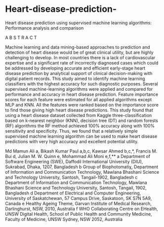 # Heart-disease-prediction-
Heart disease prediction using supervised machine learning algorithms: Performance analysis and comparison

A B S T R A C T

Machine learning and data mining-based approaches to prediction and detection of heart disease would be of
great clinical utility, but are highly challenging to develop. In most countries there is a lack of cardiovascular
expertise and a significant rate of incorrectly diagnosed cases which could be addressed by developing accurate
and efficient early-stage heart disease prediction by analytical support of clinical decision-making with digital
patient records. This study aimed to identify machine learning classifiers with the highest accuracy for such
diagnostic purposes. Several supervised machine-learning algorithms were applied and compared for performance
and accuracy in heart disease prediction. Feature importance scores for each feature were estimated for all
applied algorithms except MLP and KNN. All the features were ranked based on the importance score to find
those giving high heart disease predictions. This study found that using a heart disease dataset collected from
Kaggle three-classification based on k-nearest neighbor (KNN), decision tree (DT) and random forests (RF) algorithms
the RF method achieved 100% accuracy along with 100% sensitivity and specificity. Thus, we found
that a relatively simple supervised machine learning algorithm can be used to make heart disease predictions
with very high accuracy and excellent potential utility.

Md Mamun Ali a, Bikash Kumar Paul a,b,c, Kawsar Ahmed b,c,*, Francis M. Bui d, Julian M.
W. Quinn e, Mohammad Ali Moni e,f,**
a Department of Software Engineering (SWE), Daffodil International University (DIU), Sukrabad, Dhaka, 1207, Bangladesh
b Group of Biophotomatiχ, Department of Information and Communication Technology, Mawlana Bhashani Science and Technology University, Santosh, Tangail-1902,
Bangladesh
c Department of Information and Communication Technology, Mawlana Bhashani Science and Technology University, Santosh, Tangail, 1902, Bangladesh
d Department of Electrical and Computer Engineering, University of Saskatchewan, 57 Campus Drive, Saskatoon, SK S7N 5A9, Canada
e Healthy Ageing Theme, Garvan Institute of Medical Research, Darlinghurst, NSW, 2010, Australia
f WHO Collaborating Centre on EHealth, UNSW Digital Health, School of Public Health and Community Medicine, Faculty of Medicine, UNSW Sydney, NSW 2052,
Australia

